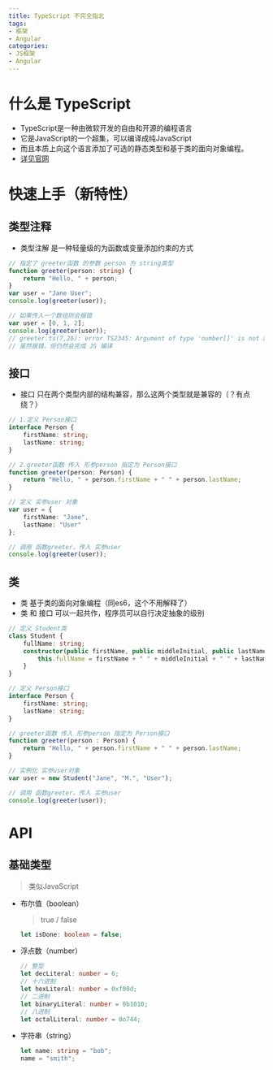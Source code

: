 ```yaml
---
title: TypeScript 不完全指北
tags: 
- 框架
- Angular
categories: 
- JS框架
- Angular
---
```


# 什么是 TypeScript
* TypeScript是一种由微软开发的自由和开源的编程语言
* 它是JavaScript的一个超集，可以编译成纯JavaScript
* 而且本质上向这个语言添加了可选的静态类型和基于类的面向对象编程。
* [详见官网](https://www.tslang.cn/)

# 快速上手（新特性）
## 类型注释
* 类型注解 是一种轻量级的为函数或变量添加约束的方式
~~~ts
// 指定了 greeter函数 的参数 person 为 string类型
function greeter(person: string) {
    return "Hello, " + person;
}
var user = "Jane User";
console.log(greeter(user));

// 如果传入一个数组则会报错
var user = [0, 1, 2];
console.log(greeter(user));
// greeter.ts(7,26): error TS2345: Argument of type 'number[]' is not assignable to parameter of type 'string'. 
// 虽然报错，但仍然会完成 JS 编译
~~~

## 接口
* 接口 只在两个类型内部的结构兼容，那么这两个类型就是兼容的（？有点绕？）
~~~ ts
// 1.定义 Person接口
interface Person {
    firstName: string;
    lastName: string;
}

// 2.greeter函数 传入 形参person 指定为 Person接口
function greeter(person: Person) {
    return "Hello, " + person.firstName + " " + person.lastName;
}

// 定义 实参user 对象
var user = { 
    firstName: "Jane", 
    lastName: "User" 
};

// 调用 函数greeter，传入 实参user
console.log(greeter(user));
~~~

## 类
* 类 基于类的面向对象编程（同es6，这个不用解释了）
* 类 和 接口 可以一起共作，程序员可以自行决定抽象的级别
~~~ ts
// 定义 Student类
class Student {
    fullName: string;
    constructor(public firstName, public middleInitial, public lastName) {
        this.fullName = firstName + " " + middleInitial + " " + lastName;
    }
}

// 定义 Person接口
interface Person {
    firstName: string;
    lastName: string;
}

// greeter函数 传入 形参person 指定为 Person接口
function greeter(person : Person) {
    return "Hello, " + person.firstName + " " + person.lastName;
}

// 实例化 实参user对象
var user = new Student("Jane", "M.", "User");

// 调用 函数greeter，传入 实参user
console.log(greeter(user));
~~~

# API
## 基础类型
> 类似JavaScript
* 布尔值（boolean）
    > true / false
    ~~~ ts
    let isDone: boolean = false;
    ~~~
* 浮点数（number）
    ~~~ ts
    // 整型
    let decLiteral: number = 6;
    // 十六进制
    let hexLiteral: number = 0xf00d;
    // 二进制
    let binaryLiteral: number = 0b1010;
    // 八进制    
    let octalLiteral: number = 0o744;
    ~~~
* 字符串（string）
    ~~~ ts
    let name: string = "bob";
    name = "smith";
    ~~~
